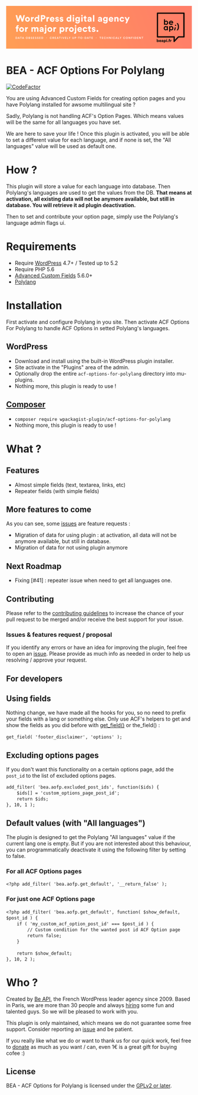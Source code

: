 <a href="https://beapi.fr">![Be API Github Banner](.wordpress.org/banner-github.png)</a>

# BEA - ACF Options For Polylang

[![CodeFactor](https://www.codefactor.io/repository/github/beapi/acf-options-for-polylang/badge)](https://www.codefactor.io/repository/github/beapi/acf-options-for-polylang)

You are using Advanced Custom Fields for creating option pages and you have Polylang installed for awsome multilingual site ?

Sadly, Polylang is not handling ACF's Option Pages. Which means values will be the same for all languages you have set.

We are here to save your life ! Once this plugin is activated, you will be able to set a different value for each language, and if none is set, the "All languages" value will be used as default one.

# How ?

This plugin will store a value for each language into database. Then Polylang's languages are used to get the values from the DB. <b>That means at activation, all existing data will not be anymore available, but still in database. You will retrieve it ad plugin deactivation.</b>

Then to set and contribute your option page, simply use the Polylang's language admin flags ui.

# Requirements

- Require [WordPress](https://wordpress.org/) 4.7+ / Tested up to 5.2
- Require PHP 5.6
- [Advanced Custom Fields](https://www.advancedcustomfields.com/pro) 5.6.0+
- [Polylang](https://polylang.pro/)

# Installation

First activate and configure Polylang in you site.
Then activate ACF Options For Polylang to handle ACF Options in setted Polylang's languages.

## WordPress

- Download and install using the built-in WordPress plugin installer.
- Site activate in the "Plugins" area of the admin.
- Optionally drop the entire `acf-options-for-polylang` directory into mu-plugins.
- Nothing more, this plugin is ready to use !

## [Composer](http://composer.rarst.net/)

- `composer require wpackagist-plugin/acf-options-for-polylang`
- Nothing more, this plugin is ready to use !

# What ?

## Features

- Almost simple fields (text, textarea, links, etc)
- Repeater fields (with simple fields)

## More features to come

As you can see, some [issues](../../issues?q=is%3Aissue+is%3Aopen+label%3Aquestion) are feature requests :

- Migration of data for using plugin : at activation, all data will not be anymore available, but still in database.
- Migration of data for not using plugin anymore

## Next Roadmap

- Fixing [#41] : repeater issue when need to get all languages one.

## Contributing

Please refer to the [contributing guidelines](.github/CONTRIBUTING.md) to increase the chance of your pull request to be merged and/or receive the best support for your issue.

### Issues & features request / proposal

If you identify any errors or have an idea for improving the plugin, feel free to open an [issue](../../issues/new). Please provide as much info as needed in order to help us resolving / approve your request.

## For developers

## Using fields

Nothing change, we have made all the hooks for you, so no need to prefix your fields with a lang or something else.
Only use ACF's helpers to get and show the fields as you did before with [get_field()](https://www.advancedcustomfields.com/resources/get_field/) or the_field() :

`get_field( 'footer_disclaimer', 'options' );`

## Excluding options pages

If you don't want this functionality on a certain options page, add the `post_id` to the list of excluded options pages.

```
add_filter( 'bea.aofp.excluded_post_ids', function($ids) {
	$ids[] = 'custom_options_page_post_id';
	return $ids;
}, 10, 1 );
```

## Default values (with "All languages")

The plugin is designed to get the Polylang "All languages" value if the current lang one is empty. But if you are not interested about this behaviour, you can programmatically deactivate it using the following filter by setting to false.

### For all ACF Options pages

```
<?php add_filter( 'bea.aofp.get_default', '__return_false' );
```

### For just one ACF Options page

```
<?php add_filter( 'bea.aofp.get_default', function( $show_default, $post_id ) {
	if ( 'my_custom_acf_option_post_id' === $post_id ) {
		// Custom condition for the wanted post id ACF Option page
		return false;
	}

	return $show_default;
}, 10, 2 );
```

# Who ?

Created by [Be API](https://beapi.fr), the French WordPress leader agency since 2009. Based in Paris, we are more than 30 people and always [hiring](https://beapi.workable.com) some fun and talented guys. So we will be pleased to work with you.

This plugin is only maintained, which means we do not guarantee some free support. Consider reporting an [issue](#issues--features-request--proposal) and be patient.

If you really like what we do or want to thank us for our quick work, feel free to [donate](https://www.paypal.me/BeAPI) as much as you want / can, even 1€ is a great gift for buying cofee :)

## License

BEA - ACF Options for Polylang is licensed under the [GPLv2 or later](LICENSE.md).
